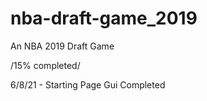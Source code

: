 # nba-draft-game_2019

An NBA 2019 Draft Game

/15% completed/

6/8/21 - Starting Page Gui Completed 
